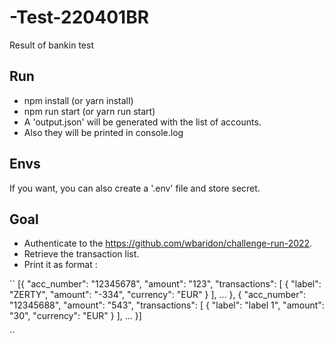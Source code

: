 # -Test-220401BR

Result of bankin test

## Run

- npm install (or yarn install)
- npm run start (or yarn run start)
- A 'output.json' will be generated with the list of accounts.
- Also they will be printed in console.log

## Envs

If you want, you can also create a '.env' file and store secret.

## Goal

- Authenticate to the https://github.com/wbaridon/challenge-run-2022.
- Retrieve the transaction list.
- Print it as format : 

``
[{
    "acc_number": "12345678",
    "amount": "123",
    "transactions": [
        {
        "label": "ZERTY",
        "amount": "-334",
        "currency": "EUR"
        }
    ],
    ...
    },
        {
        "acc_number": "12345688",
        "amount": "543",
        "transactions": [
            {
            "label": "label 1",
            "amount": "30",
            "currency": "EUR"
            }
         ],
    ...
}]

``